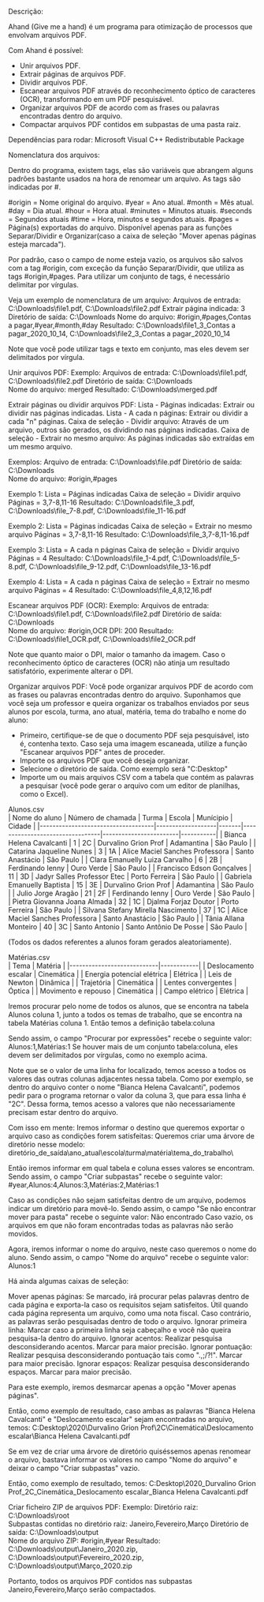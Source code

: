 Descrição:

Ahand (Give me a hand) é um programa para otimização de processos que envolvam arquivos PDF.

Com Ahand é possível:

- Unir arquivos PDF.
- Extrair páginas de arquivos PDF.
- Dividir arquivos PDF.
- Escanear arquivos PDF através do reconhecimento óptico de caracteres (OCR), transformando em um PDF pesquisável.
- Organizar arquivos PDF de acordo com as frases ou palavras encontradas dentro do arquivo.
- Compactar arquivos PDF contidos em subpastas de uma pasta raiz.

Dependências para rodar:
Microsoft Visual C++ Redistributable Package
    
Nomenclatura dos arquivos:

Dentro do programa, existem tags, elas são variáveis que abrangem alguns padrões bastante usados na hora de renomear um arquivo. As tags são indicadas por #.

#origin = Nome original do arquivo.
#year = Ano atual.
#month = Mês atual.
#day = Dia atual.
#hour = Hora atual.
#minutes = Minutos atuais.
#seconds = Segundos atuais
#time = Hora, minutos e segundos atuais.
#pages = Página(s) exportadas do arquivo. Disponível apenas para as funções Separar/Dividir e Organizar(caso a caixa de seleção "Mover apenas páginas esteja marcada").

Por padrão, caso o campo de nome esteja vazio, os arquivos são salvos com a tag #origin, com exceção da função Separar/Dividir, que utiliza as tags #origin,#pages.
Para utilizar um conjunto de tags, é necessário delimitar por vírgulas.

Veja um exemplo de nomenclatura de um arquivo:
Arquivos de entrada: C:\Downloads\file1.pdf, C:\Downloads\file2.pdf
Extrair página indicada: 3
Diretório de saída: C:\Downloads
Nome do arquivo: #origin,#pages,Contas a pagar,#year,#month,#day
Resultado: C:\Downloads\file1_3_Contas a pagar_2020_10_14, C:\Downloads\file2_3_Contas a pagar_2020_10_14

Note que você pode utilizar tags e texto em conjunto, mas eles devem ser delimitados por vírgula.

Unir arquivos PDF:
Exemplo:
Arquivos de entrada: C:\Downloads\file1.pdf, C:\Downloads\file2.pdf
Diretório de saída: C:\Downloads\
Nome do arquivo: merged
Resultado: C:\Downloads\merged.pdf

Extrair páginas ou dividir arquivos PDF:
Lista - Páginas indicadas: Extrair ou dividir nas páginas indicadas.
Lista - A cada n páginas: Extrair ou dividir a cada "n" páginas.
Caixa de seleção - Dividir arquivo: Através de um arquivo, outros são gerados, os dividindo nas páginas indicadas.
Caixa de seleção - Extrair no mesmo arquivo: As páginas indicadas são extraídas em um mesmo arquivo.

Exemplos:
Arquivo de entrada: C:\Downloads\file.pdf
Diretório de saída: C:\Downloads\
Nome do arquivo: #origin,#pages

Exemplo 1:
Lista = Páginas indicadas
Caixa de seleção = Dividir arquivo
Páginas = 3,7-8,11-16
Resultado: C:\Downloads\file_3.pdf, C:\Downloads\file_7-8.pdf, C:\Downloads\file_11-16.pdf

Exemplo 2:
Lista = Páginas indicadas
Caixa de seleção = Extrair no mesmo arquivo
Páginas = 3,7-8,11-16
Resultado: C:\Downloads\file_3,7-8,11-16.pdf

Exemplo 3:
Lista = A cada n páginas
Caixa de seleção = Dividir arquivo
Páginas = 4
Resultado: C:\Downloads\file_1-4.pdf, C:\Downloads\file_5-8.pdf, C:\Downloads\file_9-12.pdf, C:\Downloads\file_13-16.pdf

Exemplo 4:
Lista = A cada n páginas
Caixa de seleção = Extrair no mesmo arquivo
Páginas = 4
Resultado: C:\Downloads\file_4,8,12,16.pdf

Escanear arquivos PDF (OCR):
Exemplo:
Arquivos de entrada: C:\Downloads\file1.pdf, C:\Downloads\file2.pdf
Diretório de saída: C:\Downloads\
Nome do arquivo: #origin,OCR
DPI: 200
Resultado: C:\Downloads\file1_OCR.pdf, C:\Downloads\file2_OCR.pdf

Note que quanto maior o DPI, maior o tamanho da imagem.
Caso o reconhecimento óptico de caracteres (OCR) não atinja um resultado satisfatório, experimente alterar o DPI.

Organizar arquivos PDF:
Você pode organizar arquivos PDF de acordo com as frases ou palavras encontradas dentro do arquivo.
Suponhamos que você seja um professor e queira organizar os trabalhos enviados por seus alunos por escola, turma, ano atual, matéria, tema do trabalho e nome do aluno:

- Primeiro, certifique-se de que o documento PDF seja pesquisável, isto é, contenha texto. Caso seja uma imagem escaneada, utilize a função "Escanear arquivos PDF" antes de proceder.
- Importe os arquivos PDF que você deseja organizar.
- Selecione o diretório de saída. Como exemplo será "C:Desktop\"
- Importe um ou mais arquivos CSV com a tabela que contém as palavras a pesquisar (você pode gerar o arquivo com um editor de planilhas, como o Excel).

Alunos.csv  
| Nome do aluno                      | Número de chamada | Turma | Escola                          | Munícipio              | Cidade    |
|------------------------------------|-------------------|-------|---------------------------------|------------------------|-----------|
| Bianca Helena Cavalcanti           | 1                 | 2C    | Durvalino Grion Prof            | Adamantina             | São Paulo |
| Catarina Jaqueline Nunes           | 3                 | 1A    | Alice Maciel Sanches Professora | Santo Anastácio        | São Paulo |
| Clara Emanuelly Luiza Carvalho     | 6                 | 2B    | Ferdinando Ienny                | Ouro Verde             | São Paulo |
| Francisco Edson Gonçalves          | 11                | 3D    | Jadyr Salles Professor Etec     | Porto Ferreira         | São Paulo |
| Gabriela Emanuelly Baptista        | 15                | 3E    | Durvalino Grion Prof            | Adamantina             | São Paulo |
| Julio Jorge Aragão                 | 21                | 2F    | Ferdinando Ienny                | Ouro Verde             | São Paulo |
| Pietra Giovanna Joana Almada       | 32                | 1C    | Djalma Forjaz Doutor            | Porto Ferreira         | São Paulo |
| Silvana Stefany Mirella Nascimento | 37                | 1C    | Alice Maciel Sanches Professora | Santo Anastácio        | São Paulo |
| Tânia Allana Monteiro              | 40                | 3C    | Santo Antonio                   | Santo Antônio De Posse | São Paulo |


(Todos os dados referentes a alunos foram gerados aleatoriamente).

Matérias.csv  
| Tema                       | Matéria    |
|----------------------------|------------|
| Deslocamento escalar       | Cinemática |
| Energia potencial elétrica | Elétrica   |
| Leis de Newton             | Dinâmica   |
| Trajetória                 | Cinemática |
| Lentes convergentes        | Óptica     |
| Movimento e repouso        | Cinemática |
| Campo elétrico             | Elétrica   |



Iremos procurar pelo nome de todos os alunos, que se encontra na tabela Alunos coluna 1, junto a todos os temas de trabalho, que se encontra na tabela Matérias coluna 1.
Então temos a definição tabela:coluna

Sendo assim, o campo "Procurar por expressões" recebe o seguinte valor: Alunos:1,Matérias:1
Se houver mais de um conjunto tabela:coluna, eles devem ser delimitados por vírgulas, como no exemplo acima.

Note que se o valor de uma linha for localizado, temos acesso a todos os valores das outras colunas adjacentes nessa tabela.
Como por exemplo, se dentro do arquivo conter o nome "Bianca Helena Cavalcanti", podemos pedir para o programa retornar o valor da coluna 3, que para essa linha é "2C".
Dessa forma, temos acesso a valores que não necessariamente precisam estar dentro do arquivo.

Com isso em mente:
Iremos informar o destino que queremos exportar o arquivo caso as condições forem satisfeitas:
Queremos criar uma árvore de diretório nesse modelo: diretório_de_saída\ano_atual\escola\turma\matéria\tema_do_trabalho\

Então iremos informar em qual tabela e coluna esses valores se encontram.
Sendo assim, o campo "Criar subpastas" recebe o seguinte valor: #year,Alunos:4,Alunos:3,Matérias:2,Matérias:1

Caso as condições não sejam satisfeitas dentro de um arquivo, podemos indicar um diretório para movê-lo.
Sendo assim, o campo "Se não encontrar mover para pasta" recebe o seguinte valor: Não encontrado
Caso vazio, os arquivos em que não foram encontradas todas as palavras não serão movidos.

Agora, iremos informar o nome do arquivo, neste caso queremos o nome do aluno.
Sendo assim, o campo "Nome do arquivo" recebe o seguinte valor: Alunos:1

Há ainda algumas caixas de seleção:

Mover apenas páginas: Se marcado, irá procurar pelas palavras dentro de cada página e exporta-la caso os requisitos sejam satisfeitos. Útil quando cada página representa um arquivo, como uma nota fiscal. Caso contrário, as palavras serão pesquisadas dentro de todo o arquivo.
Ignorar primeira linha: Marcar caso a primeira linha seja cabeçalho e você não queira pesquisa-la dentro do arquivo.
Ignorar acentos: Realizar pesquisa desconsiderando acentos. Marcar para maior precisão.
Ignorar pontuação: Realizar pesquisa desconsiderando pontuação tais como ".,;/?!". Marcar para maior precisão.
Ignorar espaços: Realizar pesquisa desconsiderando espaços. Marcar para maior precisão.

Para este exemplo, iremos desmarcar apenas a opção "Mover apenas páginas".

Então, como exemplo de resultado, caso ambas as palavras "Bianca Helena Cavalcanti" e "Deslocamento escalar" sejam encontradas no arquivo, temos:
C:Desktop\2020\Durvalino Grion Prof\2C\Cinemática\Deslocamento escalar\Bianca Helena Cavalcanti.pdf

Se em vez de criar uma árvore de diretório quiséssemos apenas renomear o arquivo, bastava informar os valores no campo "Nome do arquivo" e deixar o campo "Criar subpastas" vazio.

Então, como exemplo de resultado, temos:
C:Desktop\2020_Durvalino Grion Prof_2C_Cinemática_Deslocamento escalar_Bianca Helena Cavalcanti.pdf

Criar ficheiro ZIP de arquivos PDF:
Exemplo:
Diretório raiz: C:\Downloads\root\
Subpastas contidas no diretório raiz: Janeiro,Fevereiro,Março
Diretório de saída: C:\Downloads\output\
Nome do arquivo ZIP: #origin,#year
Resultado: 
C:\Downloads\output\Janeiro_2020.zip, C:\Downloads\output\Fevereiro_2020.zip, C:\Downloads\output\Março_2020.zip

Portanto, todos os arquivos PDF contidos nas subpastas Janeiro,Fevereiro,Março serão compactados.
